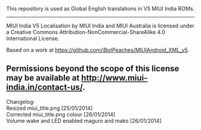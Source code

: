 This repository is used as Global English translations in V5 MIUI India ROMs.

---------------------------------------------------------------------------------------------
MIUI India V5 Localisation by MIUI India and MIUI Australia is licensed under a Creative Commons Attribution-NonCommercial-ShareAlike 4.0 International License.

Based on a work at https://github.com/iBotPeaches/MIUIAndroid_XML_v5.

Permissions beyond the scope of this license may be available at http://www.miui-india.in/contact-us/.
---------------------------------------------------------------------------------------------

Changelog:<br>
Resized miui_title.png [25/01/2014]<br>
Corrected miui_title.png colour [26/01/2014]<br>
Volume wake and LED enabled maguro and mako [26/01/2014]
